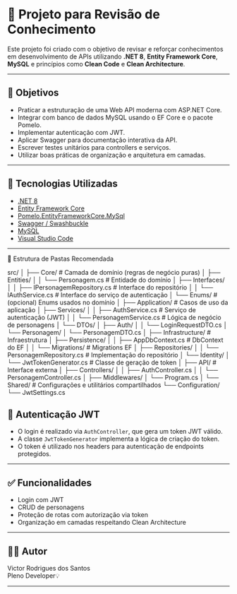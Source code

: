 # 🧠 Projeto para Revisão de Conhecimento

Este projeto foi criado com o objetivo de revisar e reforçar conhecimentos em desenvolvimento de APIs utilizando **.NET 8**, **Entity Framework Core**, **MySQL** e princípios como **Clean Code** e **Clean Architecture**.

---

## 📌 Objetivos

- Praticar a estruturação de uma Web API moderna com ASP.NET Core.
- Integrar com banco de dados MySQL usando o EF Core e o pacote Pomelo.
- Implementar autenticação com JWT.
- Aplicar Swagger para documentação interativa da API.
- Escrever testes unitários para controllers e serviços.
- Utilizar boas práticas de organização e arquitetura em camadas.

---

## 🧱 Tecnologias Utilizadas

- [.NET 8](https://dotnet.microsoft.com/)
- [Entity Framework Core](https://learn.microsoft.com/en-us/ef/core/)
- [Pomelo.EntityFrameworkCore.MySql](https://github.com/PomeloFoundation/Pomelo.EntityFrameworkCore.MySql)
- [Swagger / Swashbuckle](https://swagger.io/tools/swagger-ui/)
- [MySQL](https://www.mysql.com/)
- [Visual Studio Code](https://code.visualstudio.com/)

---

🧱 Estrutura de Pastas Recomendada

src/
│
├── Core/                             # Camada de domínio (regras de negócio puras)
│   ├── Entities/
│   │   └── Personagem.cs             # Entidade do domínio
│   ├── Interfaces/
│   │   ├── IPersonagemRepository.cs # Interface do repositório
│   │   └── IAuthService.cs          # Interface do serviço de autenticação
│   └── Enums/                        # (opcional) Enums usados no domínio
│
├── Application/                      # Casos de uso da aplicação
│   ├── Services/
│   │   ├── AuthService.cs            # Serviço de autenticação (JWT)
│   │   └── PersonagemService.cs     # Lógica de negócio de personagens
│   └── DTOs/
│       ├── Auth/
│       │   └── LoginRequestDTO.cs
│       └── Personagem/
│           └── PersonagemDTO.cs
│
├── Infrastructure/                   # Infraestrutura
│   ├── Persistence/
│   │   ├── AppDbContext.cs          # DbContext do EF
│   │   └── Migrations/              # Migrations EF
│   ├── Repositories/
│   │   └── PersonagemRepository.cs  # Implementação do repositório
│   └── Identity/
│       └── JwtTokenGenerator.cs     # Classe de geração de token
│
├── API/                              # Interface externa
│   ├── Controllers/
│   │   ├── AuthController.cs
│   │   └── PersonagemController.cs
│   ├── Middlewares/
│   └── Program.cs
│
└── Shared/                           # Configurações e utilitários compartilhados
    └── Configuration/
        └── JwtSettings.cs


## 🔐 Autenticação JWT

- O login é realizado via `AuthController`, que gera um token JWT válido.
- A classe `JwtTokenGenerator` implementa a lógica de criação do token.
- O token é utilizado nos headers para autenticação de endpoints protegidos.

---

## ✅ Funcionalidades

- Login com JWT
- CRUD de personagens
- Proteção de rotas com autorização via token
- Organização em camadas respeitando Clean Architecture

---

## 👨‍💻 Autor

Victor Rodrigues dos Santos  
Pleno Developer💡

---